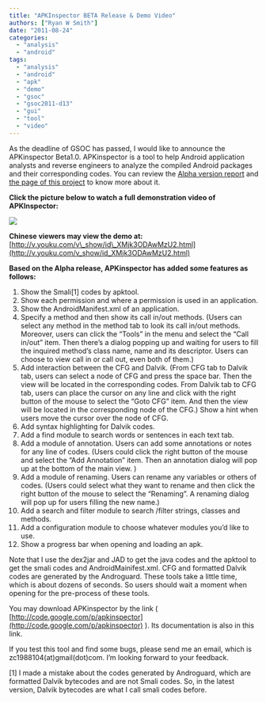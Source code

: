 ```yaml
---
title: "APKInspector BETA Release & Demo Video"
authors: ["Ryan W Smith"]
date: "2011-08-24"
categories: 
  - "analysis"
  - "android"
tags: 
  - "analysis"
  - "android"
  - "apk"
  - "demo"
  - "gsoc"
  - "gsoc2011-d13"
  - "gui"
  - "tool"
  - "video"
---
```


As the deadline of GSOC has passed, I would like to announce the APKinspector Beta1.0. APKinspector is a tool to help Android application analysts and reverse engineers to analyze the compiled Android packages and their corresponding codes. You can review the [Alpha version report](https://www.honeynet.org/node/747) and [the page of this project](http://code.google.com/p/apkinspector) to know more about it.

**Click the picture below to watch a full demonstration video of APKInspector:**

[![](images/drupal_image_760-300x171.png)](http://www.youtube.com/watch?v=X538N-x3UUY)

**Chinese viewers may view the demo at:** [http://v.youku.com/v\_show/id\_XMjk3ODAwMzU2.html](http://v.youku.com/v_show/id_XMjk3ODAwMzU2.html)

**Based on the Alpha release, APKinspector has added some features as follows:**

1. Show the Smali\[1\] codes by apktool.
2. Show each permission and where a permission is used in an application.
3. Show the AndroidManifest.xml of an application.
4. Specify a method and then show its call in/out methods. (Users can select any method in the method tab to look its call in/out methods. Moreover, users can click the “Tools” in the menu and select the “Call in/out” item. Then there’s a dialog popping up and waiting for users to fill the inquired method’s class name, name and its descriptor. Users can choose to view call in or call out, even both of them.)
5. Add interaction between the CFG and Dalvik. (From CFG tab to Dalvik tab, users can select a node of CFG and press the space bar. Then the view will be located in the corresponding codes. From Dalvik tab to CFG tab, users can place the cursor on any line and click with the right button of the mouse to select the “Goto CFG” item. And then the view will be located in the corresponding node of the CFG.) Show a hint when users move the cursor over the node of CFG.
6. Add syntax highlighting for Dalvik codes.
7. Add a find module to search words or sentences in each text tab.
8. Add a module of annotation. Users can add some annotations or notes for any line of codes. (Users could click the right button of the mouse and select the “Add Annotation” item. Then an annotation dialog will pop up at the bottom of the main view. )
9. Add a module of renaming. Users can rename any variables or others of codes. (Users could select what they want to rename and then click the right button of the mouse to select the “Renaming”. A renaming dialog will pop up for users filling the new name.)
10. Add a search and filter module to search /filter strings, classes and methods.
11. Add a configuration module to choose whatever modules you’d like to use.
12. Show a progress bar when opening and loading an apk.

Note that I use the dex2jar and JAD to get the java codes and the apktool to get the smali codes and AndroidMainifest.xml. CFG and formatted Dalvik codes are generated by the Androguard. These tools take a little time, which is about dozens of seconds. So users should wait a moment when opening for the pre-process of these tools.

You may download APKinspector by the link ( [http://code.google.com/p/apkinspector](http://code.google.com/p/apkinspector) ). Its documentation is also in this link.

If you test this tool and find some bugs, please send me an email, which is zc1988104(at)gmail(dot)com. I’m looking forward to your feedback.

\[1\] I made a mistake about the codes generated by Androguard, which are formatted Dalvik bytecodes and are not Smali codes. So, in the latest version, Dalvik bytecodes are what I call smali codes before.
